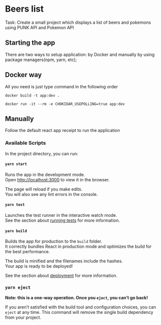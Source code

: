 # Beers list

Task: Create a small project which displays a list of beers and pokemons using PUNK API and Pokemon
API

## Starting the app

There are  two ways to setup application: by Docker and manually by using package managers(npm, yarn, etc);

## Docker way

All you need is just type command in the following order

```
docker build -t app:dev .

docker run -it --rm -e CHOKIDAR_USEPOLLING=true app:dev
```

## Manually

Follow the default react app receipt to run the application


### Available Scripts

In the project directory, you can run:

#### `yarn start`

Runs the app in the development mode.<br />
Open [http://localhost:3000](http://localhost:3000) to view it in the browser.

The page will reload if you make edits.<br />
You will also see any lint errors in the console.

#### `yarn test`

Launches the test runner in the interactive watch mode.<br />
See the section about [running tests](https://facebook.github.io/create-react-app/docs/running-tests) for more information.

#### `yarn build`

Builds the app for production to the `build` folder.<br />
It correctly bundles React in production mode and optimizes the build for the best performance.

The build is minified and the filenames include the hashes.<br />
Your app is ready to be deployed!

See the section about [deployment](https://facebook.github.io/create-react-app/docs/deployment) for more information.

### `yarn eject`

**Note: this is a one-way operation. Once you `eject`, you can’t go back!**

If you aren’t satisfied with the build tool and configuration choices, you can `eject` at any time. This command will remove the single build dependency from your project.
